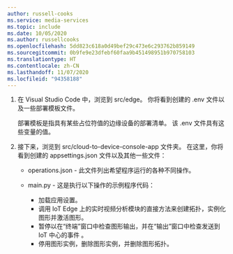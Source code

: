 ```yaml
---
author: russell-cooks
ms.service: media-services
ms.topic: include
ms.date: 10/05/2020
ms.author: russellcooks
ms.openlocfilehash: 5dd823c618a0d49bef29c473e6c293762b859149
ms.sourcegitcommit: 0b9fe9e23dfebf60faa9b451498951b970758103
ms.translationtype: HT
ms.contentlocale: zh-CN
ms.lasthandoff: 11/07/2020
ms.locfileid: "94358188"
---
```

1. 在 Visual Studio Code 中，浏览到 src/edge。 你将看到创建的 .env 文件以及一些部署模板文件。

    部署模板是指具有某些占位符值的边缘设备的部署清单。 该 .env 文件具有这些变量的值。
1. 接下来，浏览到 src/cloud-to-device-console-app 文件夹。 在这里，你将看到创建的 appsettings.json 文件以及其他一些文件：

   * operations.json - 此文件列出希望程序运行的各种不同操作。
   * main.py - 这是执行以下操作的示例程序代码：
    
        * 加载应用设置。
        * 调用 IoT Edge 上的实时视频分析模块的直接方法来创建拓扑，实例化图形并激活图形。
        * 暂停以在“终端”窗口中检查图形输出，并在“输出”窗口中检查发送到 IoT 中心的事件 。
        * 停用图形实例，删除图形实例，并删除图形拓扑。
